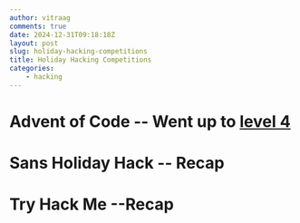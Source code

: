 ```yaml
---
author: vitraag
comments: true
date: 2024-12-31T09:18:18Z
layout: post
slug: holiday-hacking-competitions 
title: Holiday Hacking Competitions
categories:
    - hacking
---
```


# Advent of Code -- Went up to [level 4](https://adventofcode.com/2024/day/4#part2)

# Sans Holiday Hack -- Recap

# Try Hack Me --Recap
